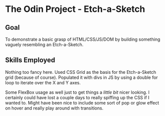 # The Odin Project - Etch-a-Sketch

## Goal

To demonstrate a basic grasp of HTML/CSS/JS/DOM by building something vaguely resembling an Etch-a-Sketch.

## Skills Employed

Nothing too fancy here.  Used CSS Grid as the basis for the Etch-a-Sketch grid (because of course).  Populated it with divs in JS by using a double for loop to iterate over the X and Y axes.

Some FlexBox usage as well just to get things a *little bit* nicer looking.  I certainly could have lost a couple days to really spiffing up the CSS if I wanted to.  Might have been nice to include some sort of pop or glow effect on hover and really play around with transitions.
